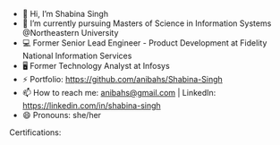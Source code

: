 

<!--
**anibahs/anibahs** is a ✨ _special_ ✨ repository because its `README.md` (this file) appears on your GitHub profile.

Here are some ideas to get you started:

- 🔭 I’m currently working on ...
- 🌱 I’m currently learning ...
- 👯 I’m looking to collaborate on ...
- 🤔 I’m looking for help with ...
- 💬 Ask me about ...
- 📫 How to reach me: ...
- 😄 Pronouns: ...
- ⚡ Fun fact: ...
-->


- 👋 Hi, I’m Shabina Singh
- 🌱 I’m currently pursuing Masters of Science in Information Systems @Northeastern University
- 💻 Former Senior Lead Engineer - Product Development at Fidelity National Information Services
- 🖥️ Former Technology Analyst at Infosys
- ⚡ Portfolio: https://github.com/anibahs/Shabina-Singh
- 📫 How to reach me: anibahs@gmail.com | LinkedIn: https://linkedin.com/in/shabina-singh
- 😄 Pronouns: she/her


Certifications:
<div data-iframe-width="150" data-iframe-height="270" data-share-badge-id="e8fd0dec-bed3-40a1-b1e9-5b7f773f364a" data-share-badge-host="https://www.credly.com"></div><script type="text/javascript" async src="//cdn.credly.com/assets/utilities/embed.js"></script>
